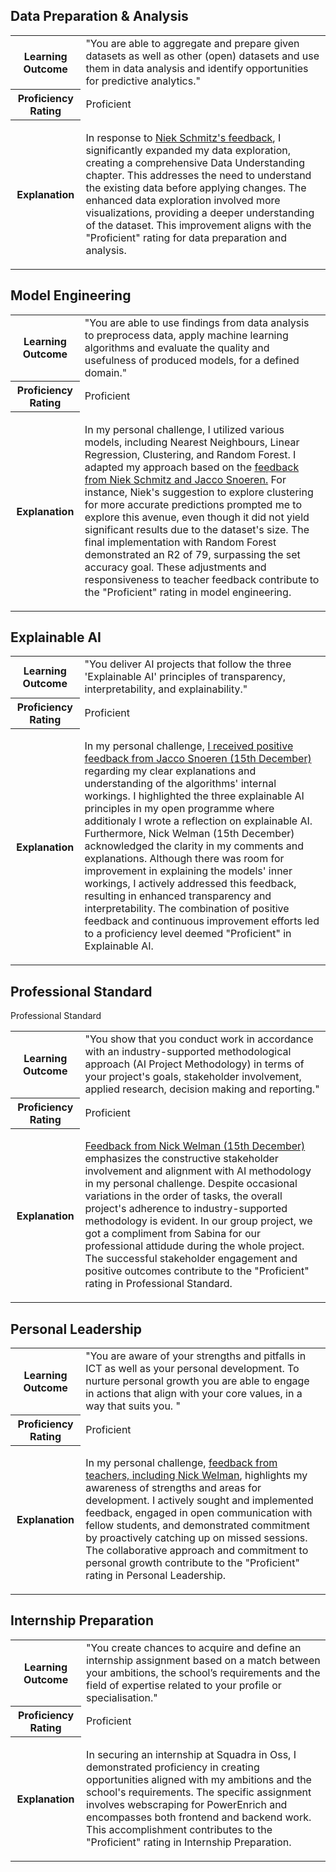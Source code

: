 ## Data Preparation & Analysis
<table>
  <tr>
    <th><strong>Learning Outcome</strong></th>
    <td>"You are able to aggregate and prepare given datasets as well as other (open) datasets and use them in data analysis and identify opportunities for predictive analytics."</td>
  </tr>
  <tr>
    <th><strong>Proficiency Rating</strong></th>
    <td>Proficient</td>
  </tr>
  <tr>
    <th><strong>Explanation</strong></th>
    <td>
        <p>
        In response to <a href="https://github.com/Arthur-Brouwers/ArthurBrouwersS4AI/blob/main/Documentation/Feedback.md#personal-challenge-feedback">Niek Schmitz's feedback</a>, I significantly expanded my data exploration, creating a comprehensive Data Understanding chapter. This addresses the need to understand the existing data before applying changes. The enhanced data exploration involved more visualizations, providing a deeper understanding of the dataset. This improvement aligns with the "Proficient" rating for data preparation and analysis.
  </p>
  </tr>
</table>

## Model Engineering
<table>
  <tr>
    <th><strong>Learning Outcome</strong></th>
    <td>"You are able to use findings from data analysis to preprocess data, apply machine learning algorithms and evaluate the quality and usefulness of produced models, for a defined domain."</td>
  </tr>
  <tr>
    <th><strong>Proficiency Rating</strong></th>
    <td>Proficient</td>
  </tr>
  <tr>
    <th><strong>Explanation</strong></th>
    <td>
        <p>
          In my personal challenge, I utilized various models, including Nearest Neighbours, Linear Regression, Clustering, and Random Forest. I adapted my approach based on the <a href="https://github.com/Arthur-Brouwers/ArthurBrouwersS4AI/blob/main/Documentation/Feedback.md#personal-challenge-feedback">feedback from Niek Schmitz and Jacco Snoeren.</a> For instance, Niek's suggestion to explore clustering for more accurate predictions prompted me to explore this avenue, even though it did not yield significant results due to the dataset's size. The final implementation with Random Forest demonstrated an R2 of 79, surpassing the set accuracy goal. These adjustments and responsiveness to teacher feedback contribute to the "Proficient" rating in model engineering.
  </p>
  </tr>
</table>

## Explainable AI
<table>
  <tr>
    <th><strong>Learning Outcome</strong></th>
    <td>"You deliver AI projects that follow the three 'Explainable AI' principles of transparency, interpretability, and explainability."</td>
  </tr>
  <tr>
    <th><strong>Proficiency Rating</strong></th>
    <td>Proficient</td>
  </tr>
  <tr>
    <th><strong>Explanation</strong></th>
    <td>
        <p>
          In my personal challenge, <a href="https://github.com/Arthur-Brouwers/ArthurBrouwersS4AI/blob/main/Documentation/Feedback.md#personal-challenge-feedback">I received positive feedback from Jacco Snoeren (15th December)</a> regarding my clear explanations and understanding of the algorithms' internal workings. I highlighted the three explainable AI principles in my open programme where additionaly I wrote a reflection on explainable AI. Furthermore, Nick Welman (15th December) acknowledged the clarity in my comments and explanations. Although there was room for improvement in explaining the models' inner workings, I actively addressed this feedback, resulting in enhanced transparency and interpretability. The combination of positive feedback and continuous improvement efforts led to a proficiency level deemed "Proficient" in Explainable AI.
        </p>
    </td>
  </tr>
</table>

## Professional Standard
Professional Standard
<table>
  <tr>
    <th><strong>Learning Outcome</strong></th>
    <td>"You show that you conduct work in accordance with an industry-supported methodological approach (AI Project Methodology) in terms of your project's goals, stakeholder involvement, applied research, decision making and reporting."</td>
  </tr>
  <tr>
    <th><strong>Proficiency Rating</strong></th>
    <td>Proficient</td>
  </tr>
  <tr>
    <th><strong>Explanation</strong></th>
    <td>
        <p>
         <a href="https://github.com/Arthur-Brouwers/ArthurBrouwersS4AI/blob/main/Documentation/Feedback.md#personal-challenge-feedback">Feedback from Nick Welman (15th December)</a> emphasizes the constructive stakeholder involvement and alignment with AI methodology in my personal challenge. Despite occasional variations in the order of tasks, the overall project's adherence to industry-supported methodology is evident. In our group project, we got a compliment from Sabina for our professional attidude during the whole project. The successful stakeholder engagement and positive outcomes contribute to the "Proficient" rating in Professional Standard.
        </p>
    </td>
  </tr>
</table>

## Personal Leadership
<table>
  <tr>
    <th><strong>Learning Outcome</strong></th>
    <td>"You are aware of your strengths and pitfalls in ICT as well as your personal development. To nurture personal growth you are able to engage in actions that align with your core values, in a way that suits you. "</td>
  </tr>
  <tr>
    <th><strong>Proficiency Rating</strong></th>
    <td>Proficient</td>
  </tr>
  <tr>
    <th><strong>Explanation</strong></th>
    <td>
        <p>          
          In my personal challenge, <a href="https://github.com/Arthur-Brouwers/ArthurBrouwersS4AI/blob/main/Documentation/Feedback.md#personal-challenge-feedback">feedback from teachers, including Nick Welman</a>, highlights my awareness of strengths and areas for development. I actively sought and implemented feedback, engaged in open communication with fellow students, and demonstrated commitment by proactively catching up on missed sessions. The collaborative approach and commitment to personal growth contribute to the "Proficient" rating in Personal Leadership.
        </p>
    </td>
  </tr>
</table>

## Internship Preparation
<table>
  <tr>
    <th><strong>Learning Outcome</strong></th>
    <td>"You create chances to acquire and define an internship assignment based on a match between your ambitions, the school’s requirements and the field of expertise related to your profile or specialisation."</td>
  </tr>
  <tr>
    <th><strong>Proficiency Rating</strong></th>
    <td>Proficient</td>
  </tr>
  <tr>
    <th><strong>Explanation</strong></th>
    <td>
        <p>          
          In securing an internship at Squadra in Oss, I demonstrated proficiency in creating opportunities aligned with my ambitions and the school's requirements. The specific assignment involves webscraping for PowerEnrich and encompasses both frontend and backend work. This accomplishment contributes to the "Proficient" rating in Internship Preparation.
        </p>
    </td>
  </tr>
</table>
